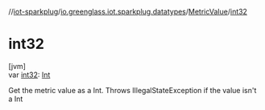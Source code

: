 //[iot-sparkplug](../../../index.md)/[io.greenglass.iot.sparkplug.datatypes](../index.md)/[MetricValue](index.md)/[int32](int32.md)

# int32

[jvm]\
var [int32](int32.md): [Int](https://kotlinlang.org/api/latest/jvm/stdlib/kotlin/-int/index.html)

Get the metric value as a Int. Throws IllegalStateException if the value isn't a Int
